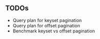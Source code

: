 ## TODOs

- Query plan for keyset pagination
- Query plan for offset pagination
- Benchmark keyset vs offset pagination
